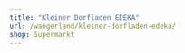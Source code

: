 ```yaml
---
title: "Kleiner Dorfladen EDEKA"
url: /wangerland/kleiner-dorfladen-edeka/
shop: Supermarkt
---
```

